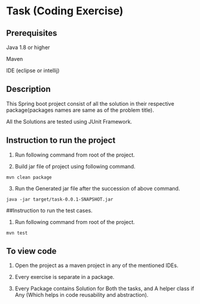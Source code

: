 # Task (Coding Exercise)

## Prerequisites

Java 1.8 or higher

Maven

IDE (eclipse or intellij)

## Description

This Spring boot project consist of all the solution in their respective package(packages names are same as of the problem title).

All the Solutions are tested using JUnit Framework.


## Instruction to run the project

1. Run following command from root of the project.

2. Build jar file of project using following command.
```
mvn clean package
```

3. Run the Generated jar file after the succession of above command.
```
java -jar target/task-0.0.1-SNAPSHOT.jar
```

##Instruction to run the test cases.
1. Run following command from root of the project.
```
mvn test
```
## To view code

1. Open the project as a maven project in any of the mentioned IDEs.

2. Every exercise is separate in a package.

3. Every Package contains Solution for Both the tasks, and A helper class if Any (Which helps in code reusability and abstraction).


